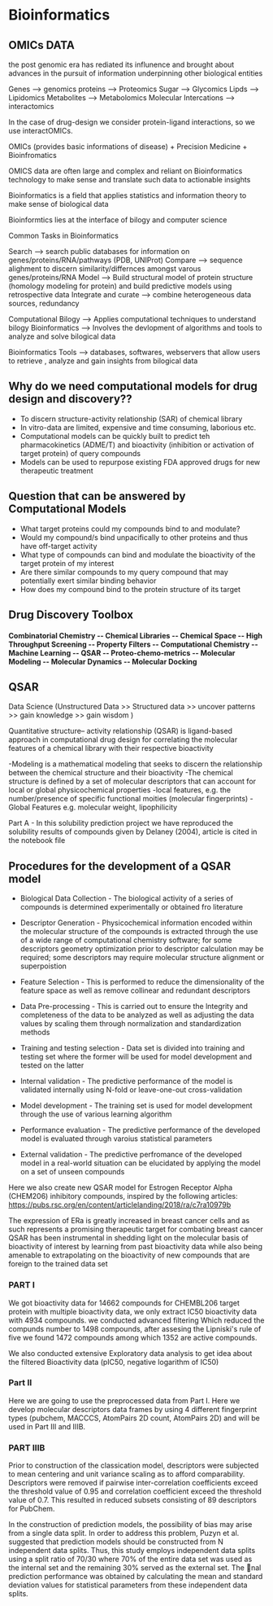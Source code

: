 # Bioinformatics

## OMICs DATA 
the post genomic era has rediated its influnence and brought about advances in the pursuit of information underpinning
other biological entities

Genes --> genomics
proteins --> Proteomics
Sugar --> Glycomics
Lipds --> Lipidomics
Metabolites --> Metabolomics
Molecular Intercations --> interactomics

In the case of drug-design we consider protein-ligand interactions, so we use interactOMICs.

OMICs (provides basic informations of disease) + Precision Medicine +  Bioinfromatics

OMICS data are often large and complex and reliant on Bioinformatics technology to make sense and 
translate such data to actionable insights 

Bioinformatics is a field that applies statistics and information theory to 
make sense of biological data

Bioinformtics lies at the interface of bilogy and computer science 

Common Tasks in Bioinformatics

Search --> search public databases for information on genes/proteins/RNA/pathways (PDB, UNIProt)
Compare --> sequence alighment to discern similarity/differnces amongst varous genes/proteins/RNA
Model --> Build structural model of protein structure (homology modeling for protein) and build predictive models 
using retrospective data
Integrate and curate --> combine heterogeneous data sources, redundancy 

Computational Bilogy --> Applies computational techniques to understand bilogy
Bioinformatics --> Involves the devlopment of algorithms and tools to analyze and solve bilogical data

Bioinformatics Tools --> databases, softwares, webservers that allow users to retrieve , 
analyze and gain insights from bilogical data

## Why do we need computational models for drug design and discovery?? 

* To discern structure-activity relationship (SAR) of chemical library
* In vitro-data are limited, expensive and time consuming, laborious etc.
* Computational models can be quickly built to predict teh pharmacokinetics (ADME/T)  and  bioactivity (inhibition or activation of target protein) of query compounds  
* Models can be used to repurpose existing FDA approved drugs for new therapeutic treatment

## Question that can be answered by Computational Models

* What target proteins could my compounds bind to and modulate?
* Would my compound/s bind unpacifically to other proteins and thus have off-target activity
* What type of compounds can bind and modulate the bioactivity of the target protein of my interest
* Are there similar compounds to my query compound that may potentially exert similar binding behavior
* How does my compound bind to the protein structure of its target 

## Drug Discovery Toolbox

#### Combinatorial Chemistry -- Chemical Libraries -- Chemical Space -- High Throughput Screening -- Property Filters -- Computational Chemistry -- Machine Learning -- QSAR -- Proteo-chemo-metrics -- Molecular Modeling -- Molecular Dynamics -- Molecular Docking

## QSAR 

Data Science (Unstructured Data >> Structured data >> uncover patterns >> gain knowledge >> gain wisdom )

Quantitative structure– activity relationship (QSAR) is ligand-based approach in computational drug design for correlating the molecular features of a chemical library with their respective bioactivity

-Modeling is a mathematical modeling that seeks to discern the relationship between 
the chemical structure and their bioactivity
-The chemical structure is defined by a set of molecular descriptors that can account for local or 
global physicochemical properties
-local features, e.g. the number/presence of specific functional moities (molecular fingerprints)
-Global Features e.g. molecular weight, lipophilicity  
 
Part A - In this solubility prediction project we have reproduced the solubility results of compounds given by Delaney (2004), article is cited in the notebook file

## Procedures for the development of a QSAR model

* Biological Data Collection - The biological activity of a series of compounds is determined experimentally or obtained fro literature

* Descriptor Generation - Physicochemical information encoded within the molecular structure of the compounds is extracted through the use of a wide range of computational chemistry software; for some descriptors geometry optimization prior to descriptor calculation may be required; some descriptors may require molecular structure alignment or superpoistion

* Feature Selection - This is performed to reduce the dimensionality of the feature space as well as remove collinear and redundant descriptors

* Data Pre-processing - This is carried out to ensure the lntegrity and completeness of the data to be analyzed as well as adjusting the data values by scaling them through normalization and standardization methods 

* Training and testing selection - Data set is divided into training and testing set where the former will be used for model development and tested on the latter

* Internal validation - The predictive performance of the model is validated internally using N-fold or leave-one-out cross-validation

* Model development - The training set is used for model development through the use of various learning algorithm 

* Performance evaluation - The predictive performance of the developed model is evaluated through varoius statistical parameters 

* External validation - The predictive perfromance of the developed model in a real-world situation can be elucidated by applying the model on a set of unseen compounds 

Here we also create new QSAR model for Estrogen Receptor Alpha (CHEM206) inhibitory compounds, inspired by the following articles:
https://pubs.rsc.org/en/content/articlelanding/2018/ra/c7ra10979b

The expression of ERa is greatly increased in breast cancer cells and as such represents a promising therapeutic target for combating breast cancer
QSAR has been instrumental in shedding light on the molecular basis of bioactivity of interest by learning from past bioactivity data while also being amenable to extrapolating on the bioactivity of new compounds that are foreign to the trained data set

### PART I

We got bioactivity data for 14662 compounds for CHEMBL206 target protein with multiple bioactivity data, we only extract IC50 bioactivity data with 4934 compounds. we conducted advanced filtering Which reduced the compunds number to 1498 compounds, after assesing the Lipniski's rule of five we found 1472 compounds among which 1352 are active compounds.

We also conducted extensive Exploratory data analysis to get idea about the filtered Bioactivity data (pIC50, negative logarithm of IC50)

### Part II

Here we are going to use the preprocessed data from Part I. Here we develop molecular descriptors data frames by using 4 different fingerprint types (pubchem, MACCCS, AtomPairs 2D count, AtomPairs 2D) and will be used in Part III and IIIB.

### PART IIIB
Prior to construction of the classication model, descriptors were subjected to mean centering and unit variance scaling as to afford comparability. Descriptors were removed if pairwise inter-correlation coefficients exceed the threshold value of 0.95 and correlation coefficient exceed the threshold value of 0.7. This resulted in reduced subsets consisting of 89 descriptors for PubChem.

In the construction of prediction models, the possibility of bias may arise from a single data split. In order to address this problem, Puzyn et al. suggested that prediction models should be constructed from N independent data splits. Thus, this study employs independent data splits using a split ratio of 70/30 where 70% of the entire data set was used as the internal set and the remaining 30% served as the external set. The nal prediction performance was obtained by calculating the mean and standard deviation values for statistical parameters from these independent data splits.





